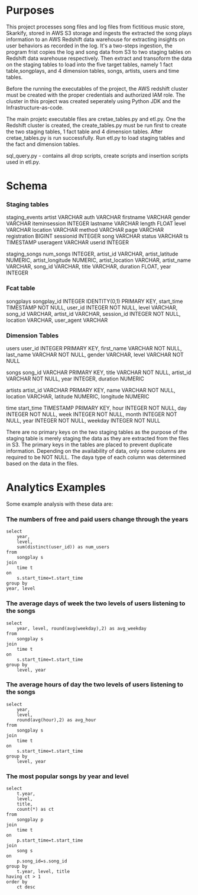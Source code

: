 # Purposes

This project processes song files and log files from fictitious music store, Skarkify,  stored in AWS S3 storage and ingests the extracted the song plays information to an AWS Redshift data warehouse for extracting insights on user behaviors as recorded in the log. It's a two-steps ingestion, the program frist copies the log and song data from S3 to two staging tables on Redshift data warehouse respectively. Then extract and transoform the data on the staging tables to load into the five target tables, namely 1 fact table,songplays, and 4 dimension tables, songs, artists, users and time tables. 

Before the running the executables of the project, the AWS redshift cluster must be created with the proper credentials and authorized IAM role.  The cluster in this project was created seperately using Python JDK and the Infrastructure-as-code.

The main projetc executable files are cretae_tables.py and etl.py. One the Redshift cluster is created, the create_tables.py must be run first to create the two staging tables, 1 fact table and 4 dimension tables. After cretae_tables.py is run successfully. Run etl.py to load staging tables and the fact and dimension tables.

sql_query.py - contains all drop scripts, create scripts and insertion scripts used in etl.py.

# Schema

### Staging tables
staging_events
    artist              VARCHAR
    auth                VARCHAR
    firstname           VARCHAR
    gender              VARCHAR
    iteminsession       INTEGER
    lastname            VARCHAR
    length              FLOAT
    level               VARCHAR
    location            VARCHAR
    method              VARCHAR
    page                VARCHAR
    registration        BIGINT
    sessionid           INTEGER
    song                VARCHAR
    status              VARCHAR
    ts                  TIMESTAMP
    useragent           VARCHAR
    userid              INTEGER
    
staging_songs
    num_songs           INTEGER,
    artist_id           VARCHAR,
    artist_latitude     NUMERIC,
    artist_longitude    NUMERIC,
    artist_location     VARCHAR,
    artist_name         VARCHAR,
    song_id             VARCHAR,
    title               VARCHAR,
    duration            FLOAT,
    year                INTEGER
    

### Fcat table
songplays
    songplay_id         INTEGER     IDENTITY(0,1) PRIMARY KEY,
    start_time          TIMESTAMP   NOT NULL,
    user_id             INTEGER     NOT NULL,
    level               VARCHAR,
    song_id             VARCHAR,
    artist_id           VARCHAR,
    session_id          INTEGER     NOT NULL,
    location            VARCHAR,
    user_agent          VARCHAR

### Dimension Tables
users
    user_id             INTEGER     PRIMARY KEY,
    first_name          VARCHAR     NOT NULL,
    last_name           VARCHAR     NOT NULL,
    gender              VARCHAR,
    level               VARCHAR     NOT NULL
    
songs
    song_id             VARCHAR     PRIMARY KEY,
    title               VARCHAR     NOT NULL,
    artist_id           VARCHAR     NOT NULL,
    year                INTEGER,
    duration            NUMERIC

artists
    artist_id           VARCHAR     PRIMARY KEY,
    name                VARCHAR     NOT NULL,
    location            VARCHAR,
    latitude            NUMERIC,
    longitude           NUMERIC

time
    start_time          TIMESTAMP   PRIMARY KEY,
    hour                INTEGER     NOT NULL,
    day                 INTEGER     NOT NULL,
    week                INTEGER     NOT NULL,
    month               INTEGER     NOT NULL,
    year                INTEGER     NOT NULL,
    weekday             INTEGER     NOT NULL

There are no primary keys on the two staging tables as the purpose of the staging table is merely staging the data as they are extracted from the files in S3. The primary keys in the tables are placed to prevent duplicate information. Depending on the availability of data, only some columns are required to be NOT NULL. The daya type of each column was determined based on the data in the files.

# Analytics Examples

Some example analysis with these data are:

### The numbers of free and paid users change through the years
    select 
        year, 
        level, 
        sum(distinct(user_id)) as num_users 
    from 
        songplay s 
    join 
        time t 
    on 
        s.start_time=t.start_time 
    group by 
    year, level

### The average days of week the two levels of users listening to the songs
    select 
        year, level, round(avg(weekday),2) as avg_weekday 
    from 
        songplay s 
    join 
        time t 
    on 
        s.start_time=t.start_time 
    group by 
        level, year

### The average hours of day the two levels of users listening to the songs
    select 
        year, 
        level, 
        round(avg(hour),2) as avg_hour 
    from 
        songplay s
    join 
        time t 
    on 
        s.start_time=t.start_time 
    group by 
        level, year

### The most popular songs by year and level
    select 
        t.year, 
        level, 
        title, 
        count(*) as ct 
    from 
        songplay p 
    join 
        time t 
    on 
        p.start_time=t.start_time 
    join 
        song s 
    on 
        p.song_id=s.song_id 
    group by 
        t.year, level, title
    having ct > 1
    order by
        ct desc